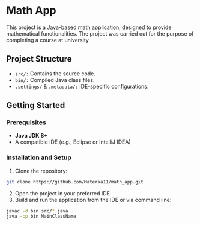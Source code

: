# Math App
This project is a Java-based math application, designed to provide mathematical functionalities. The project was carried out for the purpose of completing a course at university

## Project Structure
+ `src/:` Contains the source code.
+ `bin/:` Compiled Java class files.
+ `.settings/` & `.metadata/:` IDE-specific configurations.
## Getting Started
### Prerequisites
+ **Java JDK 8+**
+ A compatible IDE (e.g., Eclipse or IntelliJ IDEA)
### Installation and Setup
1. Clone the repository:
```bash
git clone https://github.com/Materka11/math_app.git
```
2. Open the project in your preferred IDE.
3. Build and run the application from the IDE or via command line:
```bash
javac -d bin src/*.java
java -cp bin MainClassName
```
